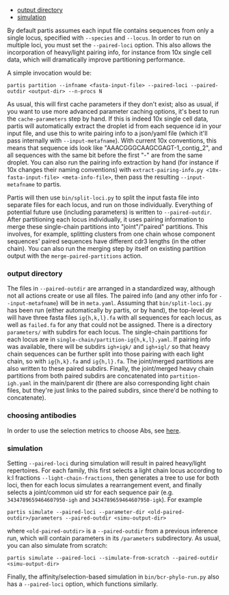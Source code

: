   - [output directory](#output-directory)
  - [simulation](#simulation)

By default partis assumes each input file contains sequences from only a single locus, specified with `--species` and `--locus`.
In order to run on multiple loci, you must set the `--paired-loci` option.
This also allows the incorporation of heavy/light pairing info, for instance from 10x single cell data, which will dramatically improve partitioning performance.

A simple invocation would be:
```
partis partition --infname <fasta-input-file> --paired-loci --paired-outdir <output-dir> --n-procs N
```
As usual, this will first cache parameters if they don't exist; also as usual, if you want to use more advanced parameter caching options, it's best to run the `cache-parameters` step by hand.
If this is indeed 10x single cell data, partis will automatically extract the droplet id from each sequence id in your input file, and use this to write pairing info to a json/yaml file (which it'll pass internally with `--input-metafname`).
With current 10x conventions, this means that sequence ids look like "AAACGGGCAAGCGAGT-1_contig_2", and all sequences with the same bit before the first "-" are from the same droplet.
You can also run the pairing info extraction by hand (for instance if 10x changes their naming conventions) with `extract-pairing-info.py <10x-fasta-input-file> <meta-info-file>`, then pass the resulting `--input-metafname` to partis.

Partis will then use `bin/split-loci.py` to split the input fasta file into separate files for each locus, and run on those individually.
Everything of potential future use (including parameters) is written to `--paired-outdir`.
After partitioning each locus individually, it uses pairing information to merge these single-chain partitions into "joint"/"paired" partitions.
This involves, for example, splitting clusters from one chain whose component sequences' paired sequences have different cdr3 lengths (in the other chain).
You can also run the merging step by itself on existing partition output with the `merge-paired-partitions` action.

### output directory

The files in `--paired-outdir` are arranged in a standardized way, although not all actions create or use all files.
The paired info (and any other info for `--input-metafname`) will be in `meta.yaml`.
Assuming that `bin/split-loci.py` has been run (either automatically by partis, or by hand), the top-level dir will have three fasta files `ig{h,k,l}.fa` with all sequences for each locus, as well as `failed.fa` for any that could not be assigned.
There is a directory `parameters/` with subdirs for each locus.
The single-chain partitions for each locus are in `single-chain/partition-ig{h,k,l}.yaml`.
If pairing info was available, there will be subdirs `igh+igk/` and `igh+igl/` so that heavy chain sequences can be further split into those pairing with each light chain, so with `ig{h,k}.fa` and `ig{h,l}.fa`.
The joint/merged partitions are also written to these paired subdirs.
Finally, the joint/merged heavy chain partitions from both paired subdirs are concatenated into `partition-igh.yaml` in the main/parent dir (there are also corresponding light chain files, but they're just links to the paired subdirs, since there'd be nothing to concatenate).

### choosing antibodies

In order to use the selection metrics to choose Abs, see [here](subcommands.md#choosing-antibodies).

### simulation

Setting `--paired-loci` during simulation will result in paired heavy/light repertoires.
For each family, this first selects a light chain locus according to k:l fractions `--light-chain-fractions`, then generates a tree to use for both loci, then for each locus simulates a rearrangement event, and finally selects a joint/common uid str for each sequence pair (e.g. `3434789659464607950-igh` and `3434789659464607950-igk`).
For example
```
partis simulate --paired-loci --parameter-dir <old-paired-outdir>/parameters --paired-outdir <simu-output-dir>
```
where `<old-paired-outdir>` is a `--paired-outdir` from a previous inference run, which will contain parameters in its `/parameters` subdirectory.
As usual, you can also simulate from scratch:
```
partis simulate --paired-loci --simulate-from-scratch --paired-outdir <simu-output-dir>
```
Finally, the affinity/selection-based simulation in `bin/bcr-phylo-run.py` also has a `--paired-loci` option, which functions similarly.
